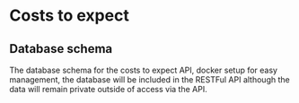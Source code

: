# Costs to expect

## Database schema

The database schema for the costs to expect API, docker setup for easy management, the 
database will be included in the RESTFul API although the data will remain private outside of access via 
the API.
